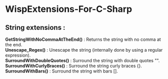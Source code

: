 # WispExtensions-For-C-Sharp

## String extensions :

**GetStringWithNoCommaAtTheEnd()** : Returns the string with no comma at the end.<br/>
**Unescape_Regex()** : Unescape the string (internally done by using a regular expression).<br/>
**SurroundWithDoubleQuotes()** : Surround the string with double quotes "".<br/>
**SurroundWithCurlyBraces()** : Surround the string curly braces {}.<br/>
**SurroundWithBars()** : Surround the string with bars [].<br/>

